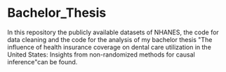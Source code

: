 # Bachelor_Thesis
In this repository the publicly available datasets of NHANES, the code for data cleaning and the code for the analysis of my bachelor thesis "The influence of health insurance coverage on dental care utilization in the United States: Insights from non-randomized methods for causal inference"can be found. 
